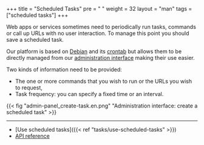 +++
title = "Scheduled Tasks"
pre = "<i class='fas fa-fw fa-stopwatch'></i> "
weight = 32
layout = "man"
tags = ["scheduled tasks"]
+++

Web apps or services sometimes need to periodically run tasks, commands or call up URLs with no user interaction. To manage this point you should save a scheduled task.

Our platform is based on [Debian](https://www.debian.org/) and its [crontab](https://fr.wikipedia.org/wiki/Cron) but allows them to be directly managed from our [administration interface](https://admin.alwaysdata.com) making their use easier.

Two kinds of information need to be provided:

- The one or more commands that you wish to run or the URLs you wish to request,
- Task frequency: you can specify a fixed time or an interval.

{{< fig "admin-panel_create-task.en.png" "Administration interface:
create a scheduled task" >}}

---
- [Use scheduled tasks]({{< ref "tasks/use-scheduled-tasks" >}})
- [API reference](https://api.alwaysdata.com/v1/job/doc/)
